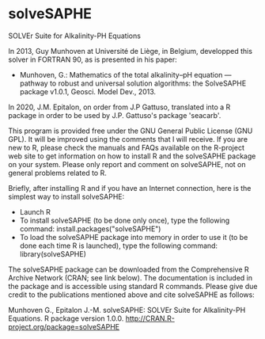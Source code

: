 solveSAPHE
==========

SOLVEr Suite for Alkalinity-PH Equations

In 2013, Guy Munhoven at Université de Liège, in Belgium, developped this solver in FORTRAN 90, as is presented in his paper:

- Munhoven, G.: Mathematics of the total alkalinity–pH equation — pathway to
robust and universal solution algorithms: the SolveSAPHE package v1.0.1,
Geosci. Model Dev., 2013.

In 2020, J.M. Epitalon, on order from J.P Gattuso, translated into a R package in order to be used by J.P. Gattuso's package 'seacarb'.

This program is provided free under the GNU General Public License (GNU GPL). It will be improved using the comments that I will receive. If you are new to R, please check the manuals and FAQs available on the R-project web site to get information on how to install R and the solveSAPHE package on your system. Please only report and comment on solveSAPHE, not on general problems related to R.

Briefly, after installing R and if you have an Internet connection, here is the simplest way to install solveSAPHE:

- Launch R
- To install solveSAPHE (to be done only once), type the following command: install.packages("solveSAPHE")
- To load the solveSAPHE package into memory in order to use it (to be done each time R is launched), type the following command: library(solveSAPHE)

The solveSAPHE package can be downloaded from the Comprehensive R Archive Network (CRAN; see link below). The documentation is included in the package and is accessible using standard R commands. Please give due credit to the publications mentioned above and cite solveSAPHE as follows:

Munhoven G., Epitalon J.-M. solveSAPHE: SOLVEr Suite for Alkalinity-PH Equations. R package version 1.0.0. http://CRAN.R-project.org/package=solveSAPHE

